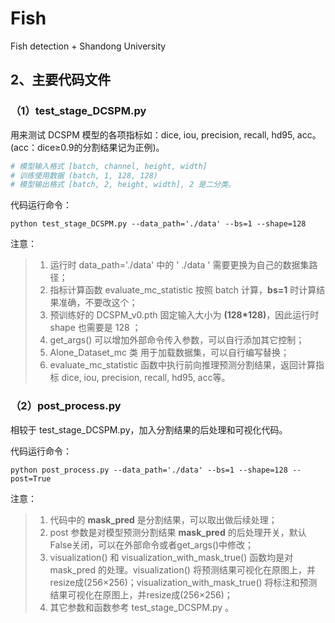 # Fish
Fish detection + Shandong University



## 2、主要代码文件

### （1）test_stage_DCSPM.py

用来测试 DCSPM 模型的各项指标如：dice, iou, precision, recall, hd95, acc。(acc：dice≥0.9的分割结果记为正例)。

```python
# 模型输入格式 [batch, channel, height, width] 
# 训练使用数据 (batch, 1, 128, 128)
# 模型输出格式 [batch, 2, height, width], 2 是二分类。
```

代码运行命令：

```
python test_stage_DCSPM.py --data_path='./data' --bs=1 --shape=128
```

注意：

> 1.  运行时 data_path='./data' 中的 ' ./data ' 需要更换为自己的数据集路径；
> 2.  指标计算函数 evaluate_mc_statistic 按照 batch 计算，**bs=1** 时计算结果准确，不要改这个；
> 3.  预训练好的 DCSPM_v0.pth 固定输入大小为 **(128*128)**，因此运行时 shape 也需要是 128 ；
> 4.  get_args() 可以增加外部命令传入参数，可以自行添加其它控制；
> 5.  Alone_Dataset_mc 类 用于加载数据集，可以自行编写替换；
> 6.  evaluate_mc_statistic 函数中执行前向推理预测分割结果，返回计算指标 dice, iou, precision, recall, hd95, acc等。

### （2）post_process.py

相较于 test_stage_DCSPM.py，加入分割结果的后处理和可视化代码。

代码运行命令：

```
python post_process.py --data_path='./data' --bs=1 --shape=128 --post=True
```

注意：

> 1. 代码中的 **mask_pred** 是分割结果，可以取出做后续处理；
> 2. post 参数是对模型预测分割结果 **mask_pred** 的后处理开关，默认False关闭，可以在外部命令或者get_args()中修改；
> 3. visualization() 和 visualization_with_mask_true() 函数均是对 mask_pred 的处理。visualization() 将预测结果可视化在原图上，并resize成(256×256)；visualization_with_mask_true() 将标注和预测结果可视化在原图上，并resize成(256×256)；
> 4. 其它参数和函数参考 test_stage_DCSPM.py 。
